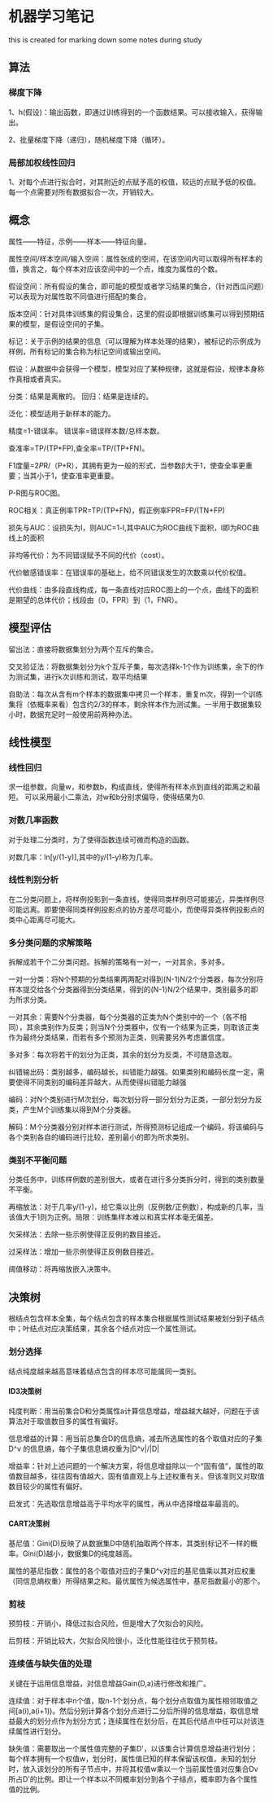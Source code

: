 # 机器学习笔记
this is created for marking down some notes during study

## 算法

### 梯度下降
1、h(假设)：输出函数，即通过训练得到的一个函数结果。可以接收输入，获得输出。 

2、批量梯度下降（递归），随机梯度下降（循环）。

### 局部加权线性回归
1、对每个点进行拟合时，对其附近的点赋予高的权值，较远的点赋予低的权值。每一个点需要对所有数据拟合一次，开销较大。


## 概念

属性——特征，示例——样本——特征向量。

属性空间/样本空间/输入空间：属性张成的空间，在该空间内可以取得所有样本的值，换言之，每个样本对应该空间中的一个点，维度为属性的个数。

假设空间：所有假设的集合，即可能的模型或者学习结果的集合，（针对西瓜问题）可以表现为对属性取不同值进行搭配的集合。

版本空间：针对具体训练集的假设集合，这里的假设即根据训练集可以得到预期结果的模型，是假设空间的子集。

标记：关于示例的结果的信息（可以理解为样本处理的结果），被标记的示例成为样例，所有标记的集合称为标记空间或输出空间。

假设：从数据中会获得一个模型，模型对应了某种规律，这就是假设，规律本身称作真相或者真实。

分类：结果是离散的。 回归：结果是连续的。

泛化：模型适用于新样本的能力。

精度=1-错误率。 错误率=错误样本数/总样本数。

查准率=TP/(TP+FP),查全率=TP/(TP+FN)。

F1度量=2*P*R/（P+R），其拥有更为一般的形式，当参数β大于1，使查全率更重要；当其小于1，使查准率更重要。

P-R图与ROC图。

ROC相关：真正例率TPR=TP/(TP+FN)，假正例率FPR=FP/(TN+FP)

损失与AUC：设损失为l，则AUC=1-l,其中AUC为ROC曲线下面积，l即为ROC曲线上的面积

非均等代价：为不同错误赋予不同的代价（cost）。

代价敏感错误率：在错误率的基础上，给不同错误发生的次数乘以代价权值。

代价曲线：由多段直线构成，每一条直线对应ROC图上的一个点，曲线下的面积是期望的总体代价；线段由（0，FPR）到（1，FNR）。


## 模型评估

留出法：直接将数据集划分为两个互斥的集合。

交叉验证法：将数据集划分为k个互斥子集，每次选择k-1个作为训练集，余下的作为测试集，进行k次训练和测试，取平均结果

自助法：每次从含有m个样本的数据集中拷贝一个样本，重复m次，得到一个训练集将（依概率来看）包含约2/3的样本，剩余样本作为测试集。一半用于数据集较小时，数据充足时一般使用前两种办法。


## 线性模型

### 线性回归

求一组参数，向量w，和参数b，构成直线，使得所有样本点到直线的距离之和最短。
可以采用最小二乘法，对w和b分别求偏导，使得结果为0.

### 对数几率函数

对于处理二分类时，为了使得函数连续可微而构造的函数。

对数几率：ln[y/(1-y)],其中的y/(1-y)称为几率。

### 线性判别分析

在二分类问题上，将样例投影到一条直线，使得同类样例尽可能接近，异类样例尽可能远离。即要使得同类样例投影点的协方差尽可能小，而使得异类样例投影点的类中心距离尽可能大。

### 多分类问题的求解策略

拆解成若干个二分类问题。拆解的策略有一对一，一对其余，多对多。

一对一分类：将N个预期的分类结果两两配对得到(N-1)N/2个分类器，每次分别将样本提交给各个分类器得到分类结果，得到的(N-1)N/2个结果中，类别最多的即为所求分类。

一对其余：需要N个分类器，每个分类器的正类为N个类别中的一个（各不相同），其余类别作为反类；则当N个分类器中，仅有一个结果为正类，则取该正类作为最终分类结果，而若有多个预测为正类，则需要另外考虑置信度。

多对多：每次将若干的划分为正类，其余的划分为反类，不可随意选取。

纠错输出码：类别越多，编码越长，纠错能力越强。如果类别和编码长度一定，需要使得不同类别的编码差异越大，从而使得纠错能力越强

编码：对N个类别进行M次划分，每次划分将一部分划分为正类，一部分划分为反类，产生M个训练集以得到M个分类器。

解码：M个分类器分别对样本进行测试，所得预测标记组成一个编码，将该编码与各个类别各自的编码进行比较，差别最小的即为所求类别。

### 类别不平衡问题

分类任务中，训练样例数的差别很大，或者在进行多分类拆分时，得到的类别数量不平衡。

再缩放法：对于几率y/(1-y)，给它乘以比例（反例数/正例数），构成新的几率，当该值大于1则为正例。局限：训练集样本难以和真实样本毫无偏差。

欠采样法：去除一些示例使得正反例的数目接近。

过采样法：增加一些示例使得正反例数目接近。

阈值移动：将再缩放嵌入决策中。

## 决策树

根结点包含样本全集，每个结点包含的样本集合根据属性测试结果被划分到子结点中；叶结点对应决策结果，其余各个结点对应一个属性测试。

### 划分选择

结点纯度越来越高意味着结点包含的样本尽可能属同一类别。

#### ID3决策树

纯度判断：用当前集合D和分类属性a计算信息增益，增益越大越好，问题在于该算法对于取值数目多的属性有偏好。

信息增益的计算：用当前总集合D的信息熵，减去所选属性的各个取值对应的子集 D^v 的信息熵，每个子集信息熵权重为|D^v|/|D|

增益率：针对上述问题的一个解决方案，将信息增益除以一个“固有值”，属性的取值数目越多，往往固有值越大，固有值直观上与上述权重有关。但该准则又对取值数目较少的属性有偏好。

启发式：先选取信息增益高于平均水平的属性，再从中选择增益率最高的。

#### CART决策树

基尼值：Gini(D)反映了从数据集D中随机抽取两个样本，其类别标记不一样的概率。Gini(D)越小，数据集D的纯度越高。

属性的基尼指数：属性的各个取值对应的子集D^v对应的基尼值乘以其对应权重（同信息熵权重）所得结果之和。最优属性为候选属性中，基尼指数最小的那个。

### 剪枝

预剪枝：开销小，降低过拟合风险，但是增大了欠拟合的风险。

后剪枝：开销比较大，欠拟合风险很小，泛化性能往往优于预剪枝。

### 连续值与缺失值的处理

关键在于运用信息增益，对信息增益Gain(D,a)进行修改和推广。

连续值：对于样本中n个值，取n-1个划分点，每个划分点取值为属性相邻取值之间[a(i),a(i+1))。然后分别计算各个划分点进行二分后所得的信息增益，取信息增益最大的划分点作为划分方式；连续属性在划分后，在其后代结点中任可以对该连续属性进行划分。

缺失值：需要取出一个属性值完整的子集D'，以该集合计算信息增益进行划分；每个样本拥有一个权值w，划分时，属性值已知的样本保留该权值，未知的划分时，放入该划分的所有子节点中，并将其权值w乘以一个当前属性值对应集合Dv所占D'的比例。即让一个样本以不同概率划分到各个子结点，概率即为各个属性值的比例。

